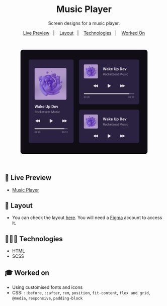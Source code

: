 <h1 align="center"> Music Player </h1>

<p align="center">
Screen designs for a music player. <br/>
</p>

<p align="center">
  <a href="#-live-preview">Live Preview</a>&nbsp;&nbsp;&nbsp;|&nbsp;&nbsp;&nbsp;
  <a href="#-layout">Layout</a>&nbsp;&nbsp;&nbsp;|&nbsp;&nbsp;&nbsp;
  <a href="#-technologies">Technologies</a>&nbsp;&nbsp;&nbsp;|&nbsp;&nbsp;&nbsp;
  <a href="#-worked-on">Worked On</a>
</p>

<br/>

<p align="center">
  <img alt="Project photo showing a few screens that can be used in a music player website or app." src=".github/preview-cover.png" width="80%" />
</p>

<br/>

## 📝 Live Preview 

- [Music Player](https://dmm.studio/github/rocketseat/events/boracodar.dev/01-music-player/)

## 🎨 Layout

- You can check the layout [here](https://www.figma.com/file/XnielIsj9qrix1qxAQLT9X/23boraCodar-Desafio-1). You will need a [Figma](https://figma.com) account to access it.


## 🧑🏻‍💻 Technologies

- HTML
- SCSS

## 🎓 Worked on

- Using customised fonts and icons
- CSS: `::before`, `::after`, `rem`, `position`, `fit-content`, `flex and grid`, `@media`, `responsive`, `padding-block`